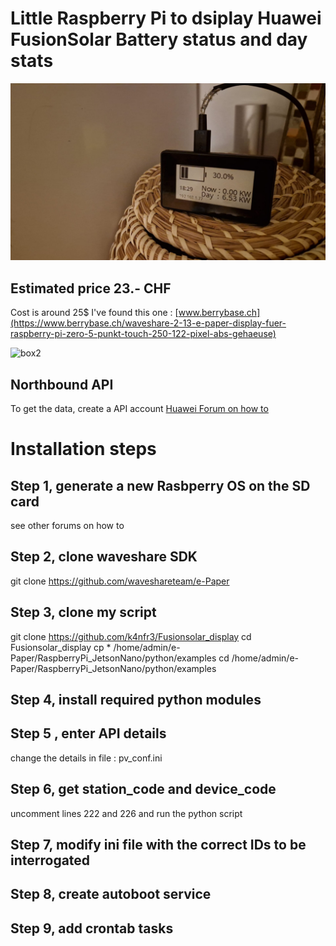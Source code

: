 # Little Raspberry Pi to dsiplay Huawei FusionSolar Battery status and day stats
![box](./waveshare_display.jpeg?raw=true "Little Raspberry Pi Zero + Waveshare 2´´13")

## Estimated price 23.- CHF
Cost is around 25$
I've found this one : [www.berrybase.ch](https://www.berrybase.ch/waveshare-2-13-e-paper-display-fuer-raspberry-pi-zero-5-punkt-touch-250-122-pixel-abs-gehaeuse)  

![box2](./waveshare_display2.jpeg?raw=true "Fairly cheap box for the job")

## Northbound API
To get the data, create a API account
[Huawei Forum on how to](https://forum.huawei.com/enterprise/intl/en/thread/how-to-create-a-api-account/671733393529913344?blogId=671733393529913344)

# Installation steps
## Step 1, generate a new Rasbperry OS on the SD card
see other forums on how to

## Step 2, clone waveshare SDK
git clone https://github.com/waveshareteam/e-Paper

## Step 3, clone my script
git clone https://github.com/k4nfr3/Fusionsolar_display
cd Fusionsolar_display
cp * /home/admin/e-Paper/RaspberryPi_JetsonNano/python/examples
cd /home/admin/e-Paper/RaspberryPi_JetsonNano/python/examples

## Step 4, install required python modules

## Step 5 , enter API details
change the details in file : pv_conf.ini

## Step 6, get station_code and device_code
uncomment lines 222 and 226 and run the python script

## Step 7, modify ini file with the correct IDs to be interrogated

## Step 8, create autoboot service

## Step 9, add crontab tasks
